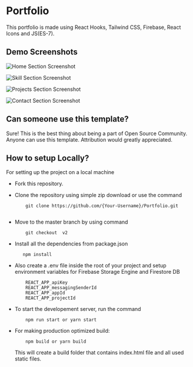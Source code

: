 
# Portfolio

This portfolio is made using React Hooks, Tailwind CSS, Firebase, React Icons and JS(ES-7).


## Demo Screenshots

![Home Section Screenshot](https://firebasestorage.googleapis.com/v0/b/portfolio-b8622.appspot.com/o/121.JPG?alt=media&token=56ab9e88-ee03-47b2-9695-5798725f2df2)

![Skill Section Screenshot](https://firebasestorage.googleapis.com/v0/b/portfolio-b8622.appspot.com/o/122.JPG?alt=media&token=d123cd12-daa4-4df7-8750-954075bc1e95)

![Projects Section Screenshot](https://firebasestorage.googleapis.com/v0/b/portfolio-b8622.appspot.com/o/123.JPG?alt=media&token=dcf3a8fa-4f78-4c74-9bc5-88d5843e9b48)

![Contact Section Screenshot](https://firebasestorage.googleapis.com/v0/b/portfolio-b8622.appspot.com/o/124.JPG?alt=media&token=d0e657d5-c163-47a5-a4c7-0526fdfe60e7)


## Can someone use this template?

Sure! This is the best thing about being a part of Open Source Community. Anyone can use this template. Attribution would greatly appreciated.


## How to setup Locally?

For setting up the project on a local machine

* Fork this repository.
* Clone the repository using simple zip download or use the command
    ```
        git clone https://github.com/{Your-Username}/Portfolio.git
        
    ```
* Move to the master branch by using command
    ```
        git checkout  v2
    ```

* Install all the dependencies from package.json
    ```
       npm install
    ```
* Also create a .env file inside the root of your project and setup environment variables for Firebase Storage Engine and Firestore DB
    ```
        REACT_APP_apiKey
        REACT_APP_messagingSenderId
        REACT_APP_appId
        REACT_APP_projectId
    ```
    
* To start the developement server, run the command
    ```
        npm run start or yarn start
    ```


* For making production optimized build:
    ```
        npm build or yarn build
    ```
    This will create a build folder that contains index.html file and all used static files.

